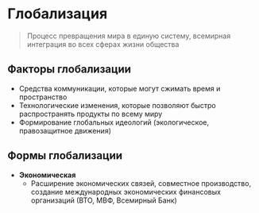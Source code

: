 # Глобализация
> Процесс превращения мира в единую систему, всемирная интеграция во всех сферах жизни общества

## Факторы глобализации
- Средства коммуникации, которые могут сжимать время и пространство
- Технологические изменения, которые позволяют быстро распространять продукты по всему миру
- Формирование глобальных идеологий (экологическое, правозащитное движения)

## Формы глобализации
- **Экономическая**
	- Расширение экономических связей, совместное производство, создание международных экономических финансовых организаций (ВТО, МВФ, Всемирный Банк)
